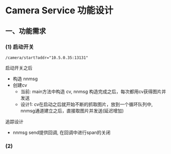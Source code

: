 # Camera Service 功能设计


## 一、功能需求

### (1) 启动开关

`/camera/start?addr="10.5.0.35:13131"`

启动开关之后
   - 构造 nnmsg
   - 创建cv
      - 当前: main方法中构造 cv, nnmsg 构造完成之后，每次都用cv获得图片并发送
      - 设计1: cv在启动之后就开始不断的抓取图片，放到一个循环队列中, nnmsg通道建立之后，直接取图片并发送(延迟增加)

追踪设计
  - nnmsg send提供回调, 在回调中进行span的关闭

### (2) 